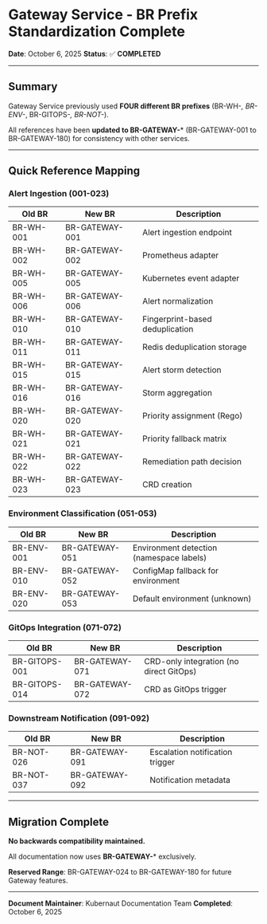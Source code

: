 # Gateway Service - BR Prefix Standardization Complete

**Date**: October 6, 2025
**Status**: ✅ **COMPLETED**

---

## Summary

Gateway Service previously used **FOUR different BR prefixes** (BR-WH-*, BR-ENV-*, BR-GITOPS-*, BR-NOT-*).

All references have been **updated to BR-GATEWAY-*** (BR-GATEWAY-001 to BR-GATEWAY-180) for consistency with other services.

---

## Quick Reference Mapping

### **Alert Ingestion (001-023)**

| Old BR | New BR | Description |
|--------|--------|-------------|
| BR-WH-001 | BR-GATEWAY-001 | Alert ingestion endpoint |
| BR-WH-002 | BR-GATEWAY-002 | Prometheus adapter |
| BR-WH-005 | BR-GATEWAY-005 | Kubernetes event adapter |
| BR-WH-006 | BR-GATEWAY-006 | Alert normalization |
| BR-WH-010 | BR-GATEWAY-010 | Fingerprint-based deduplication |
| BR-WH-011 | BR-GATEWAY-011 | Redis deduplication storage |
| BR-WH-015 | BR-GATEWAY-015 | Alert storm detection |
| BR-WH-016 | BR-GATEWAY-016 | Storm aggregation |
| BR-WH-020 | BR-GATEWAY-020 | Priority assignment (Rego) |
| BR-WH-021 | BR-GATEWAY-021 | Priority fallback matrix |
| BR-WH-022 | BR-GATEWAY-022 | Remediation path decision |
| BR-WH-023 | BR-GATEWAY-023 | CRD creation |

### **Environment Classification (051-053)**

| Old BR | New BR | Description |
|--------|--------|-------------|
| BR-ENV-001 | BR-GATEWAY-051 | Environment detection (namespace labels) |
| BR-ENV-010 | BR-GATEWAY-052 | ConfigMap fallback for environment |
| BR-ENV-020 | BR-GATEWAY-053 | Default environment (unknown) |

### **GitOps Integration (071-072)**

| Old BR | New BR | Description |
|--------|--------|-------------|
| BR-GITOPS-001 | BR-GATEWAY-071 | CRD-only integration (no direct GitOps) |
| BR-GITOPS-014 | BR-GATEWAY-072 | CRD as GitOps trigger |

### **Downstream Notification (091-092)**

| Old BR | New BR | Description |
|--------|--------|-------------|
| BR-NOT-026 | BR-GATEWAY-091 | Escalation notification trigger |
| BR-NOT-037 | BR-GATEWAY-092 | Notification metadata |

---

## Migration Complete

**No backwards compatibility maintained.**

All documentation now uses **BR-GATEWAY-*** exclusively.

**Reserved Range**: BR-GATEWAY-024 to BR-GATEWAY-180 for future Gateway features.

---

**Document Maintainer**: Kubernaut Documentation Team
**Completed**: October 6, 2025

